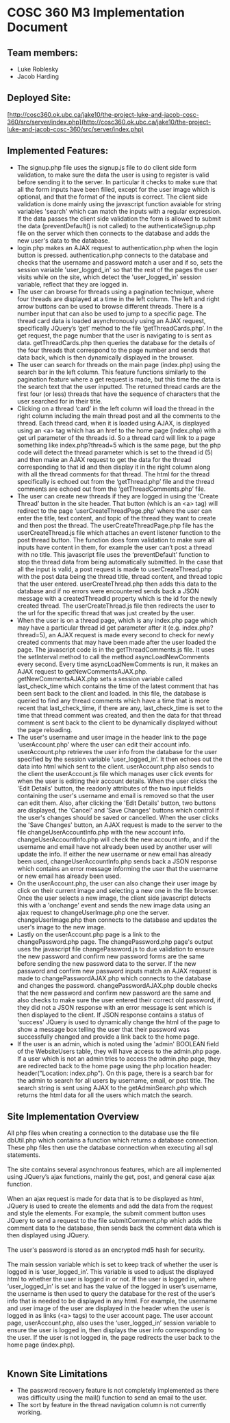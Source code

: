 # COSC 360 M3 Implementation Document

## Team members:
- Luke Roblesky
- Jacob Harding

## Deployed Site:
[http://cosc360.ok.ubc.ca/jake10/the-project-luke-and-jacob-cosc-360/src/server/index.php](http://cosc360.ok.ubc.ca/jake10/the-project-luke-and-jacob-cosc-360/src/server/index.php)

## Implemented Features:
- The signup.php file uses the signup.js file to do client side form validation, to make sure the data the user is using to register is valid before sending it to the server. In particular it checks to make sure that all the form inputs have been filled, except for the user image which is optional, and that the format of the inputs is correct. The client side validation is done mainly using the javascript function avaiable for string variables 'search' which can match the inputs with a regular expression. If the data passes the client side validation the form is allowed to submit the data (preventDefault() is not called) to the authenticateSignup.php file on the server which then connects to the database and adds the new user's data to the database.
- login.php makes an AJAX request to authentication.php when the login button is pressed. authentication.php connects to the database and checks that the username and password match a user and if so, sets the session variable 'user_logged_in' so that the rest of the pages the user visits while on the site, which detect the 'user_logged_in' session variable, reflect that they are logged in.
- The user can browse for threads using a pagination technique, where four threads are displayed at a time in the left column. The left and right arrow buttons can be used to browse different threads. There is a number input that can also be used to jump to a specific page. The thread card data is loaded asynchronously using  an AJAX request, specifically JQuery’s ‘get’ method to the file ‘getThreadCards.php’. In the get request, the page number that the user is navigating to is sent as data. getThreadCards.php then queries the database for the details of the four threads that correspond to the page number and sends that data back, which is then dynamically displayed in the browser.
- The user can search for threads on the main page (index.php) using the search bar in the left column. This feature functions similarly to the pagination feature where a get request is made, but this time the data is the search text that the user inputted. The returned thread cards are the first four (or less) threads that have the sequence of characters that the user searched for in their title. 
- Clicking on a thread ‘card’ in the left column will load the thread in the right column including the main thread post and all the comments to the thread. Each thread card, when it is loaded using AJAX, is displayed using an \<a\> tag which has an href to the home page (index.php) with a get url parameter of the threads id. So a thread card will link to a page something like index.php?thread=5 which is the same page, but the php code will detect the thread parameter which is set to the thread id (5) and then make an AJAX request to get the data for the thread corresponding to that id and then display it in the right column along with all the thread comments for that thread. The html for the thread specifically is echoed out from the ‘getThread.php’ file and the thread comments are echoed out from the ‘getThreadComments.php’ file.
- The user can create new threads if they are logged in using the ‘Create Thread’ button in the site header. That button (which is an \<a\> tag) will redirect to the page ‘userCreateThreadPage.php’ where the user can enter the title, text content, and topic of the thread they want to create and then post the thread. The userCreateThreadPage.php file has the userCreateThread.js file which attaches an event listener function to the post thread button. The function does form validation to make sure all inputs have content in them, for example the user can’t post a thread with no title. This javascript file uses the ‘preventDefault’ function to stop the thread data from being automatically submitted. In the case that all the input is valid, a post request is made to userCreateThread.php with the post data being the thread title, thread content, and thread topic that the user entered. userCreateThread.php then adds this data to the database and if no errors were encountered sends back a JSON message with a createdThreadId property which is the id for the newly created thread. The userCreateThread.js file then redirects the user to the url for the specific thread that was just created by the user.
- When the user is on a thread page, which is any index.php page which may have a particular thread id get parameter after it (e.g. index.php?thread=5), an AJAX request is made every second to check for newly created comments that may have been made after the user loaded the page. The javascript code is in the getThreadComments.js file. It uses the setInterval method to call the method asyncLoadNewComments every second. Every time asyncLoadNewComments is run, it makes an AJAX request to getNewCommentsAJAX.php. getNewCommentsAJAX.php sets a session variable called last_check_time which contains the time of the latest comment that has been sent back to the client and loaded. In this file, the database is queried to find any thread comments which have a time that is more recent that last_check_time, if there are any, last_check_time is set to the time that thread comment was created, and then the data for that thread comment is sent back to the client to be dynamically displayed without the page reloading.
- The user's username and user image in the header link to the page 'userAccount.php' where the user can edit their account info. userAccount.php retrieves the user info from the database for the user specified by the session variable ‘user_logged_in’. It then echoes out the data into html which sent to the client. userAccount.php also sends to the client the userAccount.js file which manages user click events for when the user is editing their account details. When the user clicks the 'Edit Details' button, the readonly attributes of the two input fields containing the user's username and email is removed so that the user can edit them. Also, after clicking the 'Edit Details' button, two buttons are displayed, the 'Cancel' and 'Save Changes' buttons which control if the user's changes should be saved or cancelled. When the user clicks the 'Save Changes' button, an AJAX request is made to the server to the file changeUserAccountInfo.php with the new account info. changeUserAccountInfo.php will check the new account info, and if the username and email have not already been used by another user will update the info. If either the new username or new email has already been used, changeUserAccountInfo.php sends back a JSON response which contains an error message informing the user that the username or new email has already been used. 
- On the userAccount.php, the user can also change their user image by click on their current image and selecting a new one in the file browser. Once the user selects a new image, the client side javascript detects this with a 'onchange' event and sends the new image data using an ajax request to changeUserImage.php one the server. changeUserImage.php then connects to the database and updates the user's image to the new image. 
- Lastly on the userAccount.php page is a link to the changePassword.php page. The changePassword.php page's output uses the javascript file changePassword.js to due validation to ensure the new password and confirm new password forms are the same before sending the new password data to the server. If the new password and confirm new password inputs match an AJAX request is made to changePasswordAJAX.php which connects to the database and changes the password. changePasswordAJAX.php double checks that the new password and confirm new password are the same and also checks to make sure the user entered their correct old password, if they did not a JSON response with an error message is sent which is then displayed to the client. If JSON response contains a status of 'success' JQuery is used to dynamically change the html of the page to show a message box telling the user that their password was successfully changed and provide a link back to the home page.
- If the user is an admin, which is noted using the 'admin' BOOLEAN field of the WebsiteUsers table, they will have access to the admin.php page. If a user which is not an admin tries to access the admin.php page, they are redirected back to the home page using the php location header: header("Location: index.php"). On this page, there is a search bar for the admin to search for all users by username, email, or post title. The search string is sent using AJAX to the getAdminSearch.php which returns the html data for all the users which match the search.


## Site Implementation Overview
All php files when creating a connection to the database use the file dbUtil.php which contains a function which returns a database connection. These php files then use the database connection when executing all sql statements.
<br><br>
The site contains several asynchronous features, which are all implemented using JQuery’s ajax functions, mainly the get, post, and general case ajax function.
<br><br>
When an ajax request is made for data that is to be displayed as html, JQuery is used to create the elements and add the data from the request and style the elements. For example, the submit comment button uses JQuery to send a request to the file submitComment.php which adds the comment data to the database, then sends back the comment data which is then displayed using JQuery.
<br><br>
The user's password is stored as an encrypted md5 hash for security.
<br><br>
The main session variable which is set to keep track of whether the user is logged in is ‘user_logged_in’. This variable is used to adjust the displayed html to whether the user is logged in or not. If the user is logged in, where ‘user_logged_in’ is set and has the value of the logged in user’s username, the username is then used to query the database for the rest of the user’s info that is needed to be displayed in any html. For example, the username and user image of the user are displayed in the header when the user is logged in as links (\<a\> tags) to the user account page. The user account page, userAccount.php, also uses the ‘user_logged_in’ session variable to ensure the user is logged in, then displays the user info corresponding to the user. If the user is not logged in, the page redirects the user back to the home page (index.php).
<br><br>

## Known Site Limitations
- The password recovery feature is not completely implemented as there was difficulty using the mail() function to send an email to the user.
- The sort by feature in the thread navigation column is not currently working.
